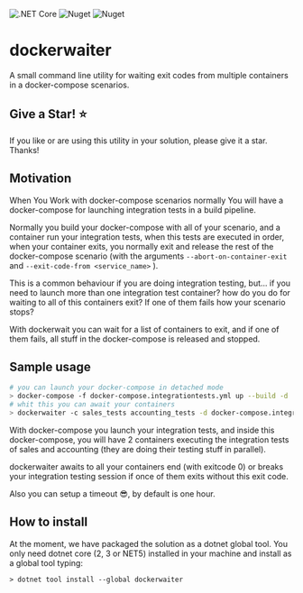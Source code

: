 ![.NET Core](https://github.com/jmanuelcorral/dockerwaiter/workflows/.NET%20Core/badge.svg) ![Nuget](https://img.shields.io/nuget/dt/dockerwaiter) ![Nuget](https://img.shields.io/nuget/v/dockerwaiter)

# dockerwaiter

A small command line utility for waiting exit codes from multiple containers in a docker-compose scenarios.

## Give a Star! :star:

If you like or are using this utility in your solution, please give it a star. Thanks!

## Motivation

When You Work with docker-compose scenarios normally You will have a docker-compose for launching integration tests in a build pipeline.

Normally you build your docker-compose with all of your scenario, and a container run your integration tests, when this tests are executed in order, when your container exits, you normally exit and release the rest of the docker-compose scenario (with the arguments ```--abort-on-container-exit``` and ```--exit-code-from <service_name>``` ). 

This is a common behaviour if you are doing integration testing, but... if you need to launch more than one integration test container? how do you do for waiting to all of this containers exit? If one of them fails how your scenario stops?


With dockerwait you can wait for a list of containers to exit, and if one of them fails, all stuff in the docker-compose is released and stopped.

## Sample usage

```bash
# you can launch your docker-compose in detached mode
> docker-compose -f docker-compose.integrationtests.yml up --build -d
# whit this you can await your containers
> dockerwaiter -c sales_tests accounting_tests -d docker-compose.integrationtests.yml
```
With docker-compose you launch your integration tests, and inside this docker-compose, you will have 2 containers executing the integration tests of sales and accounting (they are doing their testing stuff in parallel).

dockerwaiter awaits to all your containers end (with exitcode 0) or breaks your integration testing session if once of them exits without this exit code.

Also you can setup a timeout 😎, by default is one hour.

## How to install

 At the moment, we have packaged the solution as a dotnet global tool. You only need dotnet core (2, 3 or NET5) installed in your machine and install as a global tool typing:

``` 
> dotnet tool install --global dockerwaiter
```



